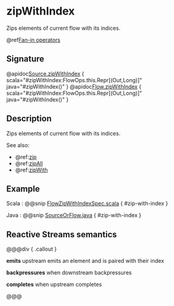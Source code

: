# zipWithIndex

Zips elements of current flow with its indices.

@ref[Fan-in operators](../index.md#fan-in-operators)

## Signature

@apidoc[Source.zipWithIndex](Source) { scala="#zipWithIndex:FlowOps.this.Repr[(Out,Long)]" java="#zipWithIndex()" }
@apidoc[Flow.zipWithIndex](Flow) { scala="#zipWithIndex:FlowOps.this.Repr[(Out,Long)]" java="#zipWithIndex()" }

## Description

Zips elements of current flow with its indices.

See also:

 * @ref:[zip](zip.md)
 * @ref:[zipAll](zipAll.md)
 * @ref:[zipWith](zipWith.md)  

## Example

Scala
:   @@snip [FlowZipWithIndexSpec.scala](/gemini-stream-tests/src/test/scala/gemini/stream/scaladsl/FlowZipWithIndexSpec.scala) { #zip-with-index }

Java
:   @@snip [SourceOrFlow.java](/gemini-docs/src/test/java/jdocs/stream/operators/SourceOrFlow.java) { #zip-with-index }

## Reactive Streams semantics

@@@div { .callout }

**emits** upstream emits an element and is paired with their index

**backpressures** when downstream backpressures

**completes** when upstream completes

@@@
